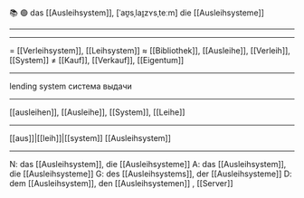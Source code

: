 📚 🟢 das [[Ausleihsystem]], [ˈaʊ̯sˌlaɪ̯zʏsˌteːm]
die [[Ausleihsysteme]]

---

---

= [[Verleihsystem]], [[Leihsystem]]
≈ [[Bibliothek]], [[Ausleihe]], [[Verleih]], [[System]]
≠ [[Kauf]], [[Verkauf]], [[Eigentum]]

---

lending system
система выдачи

---

[[ausleihen]], [[Ausleihe]], [[System]], [[Leihe]]

---

[[aus]]|[[leih]]|[[system]]
[[Ausleihsystem]]

---

N: das [[Ausleihsystem]], die [[Ausleihsysteme]]
A: das [[Ausleihsystem]], die [[Ausleihsysteme]]
G: des [[Ausleihsystems]], der [[Ausleihsysteme]]
D: dem [[Ausleihsystem]], den [[Ausleihsystemen]]
, [[Server]]
